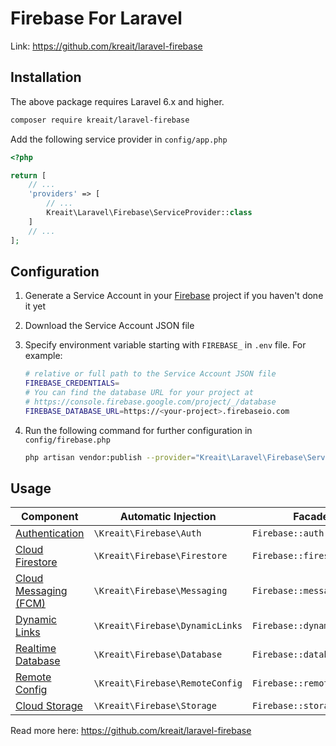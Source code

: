 # Firebase For Laravel

Link: <https://github.com/kreait/laravel-firebase>

## Installation

The above package requires Laravel 6.x and higher.

```sh
composer require kreait/laravel-firebase
```

Add the following service provider in `config/app.php`

```php
<?php

return [
    // ...
    'providers' => [
        // ...
        Kreait\Laravel\Firebase\ServiceProvider::class
    ]
    // ...
];
```

## Configuration

1. Generate a Service Account in your [Firebase](https://firebase.google.com/) project if you haven't done it yet
2. Download the Service Account JSON file
3. Specify environment variable starting with `FIREBASE_` in `.env` file. For example:

    ```sh
    # relative or full path to the Service Account JSON file
    FIREBASE_CREDENTIALS=
    # You can find the database URL for your project at
    # https://console.firebase.google.com/project/_/database
    FIREBASE_DATABASE_URL=https://<your-project>.firebaseio.com

    ```

4. Run the following command for further configuration in `config/firebase.php`

    ```sh
    php artisan vendor:publish --provider="Kreait\Laravel\Firebase\ServiceProvider" --tag=config
    ```

## Usage

Component | Automatic Injection | Facades | `app()`
-------- | -------------------- | ------- | --------
[Authentication](https://firebase-php.readthedocs.io/en/stable/authentication.html) | `\Kreait\Firebase\Auth` | `Firebase::auth()` | `app('firebase.auth')`
[Cloud Firestore](https://firebase-php.readthedocs.io/en/stable/cloud-firestore.html) | `\Kreait\Firebase\Firestore` | `Firebase::firestore()` | `app('firebase.firestore')`
[Cloud Messaging (FCM)](https://firebase-php.readthedocs.io/en/stable/cloud-messaging.html) | `\Kreait\Firebase\Messaging` | `Firebase::messaging()` | `app('firebase.messaging')`
[Dynamic Links](https://firebase-php.readthedocs.io/en/stable/dynamic-links.html) | `\Kreait\Firebase\DynamicLinks` | `Firebase::dynamicLinks()` | `app('firebase.dynamic_links')`
[Realtime Database](https://firebase-php.readthedocs.io/en/stable/realtime-database.html) | `\Kreait\Firebase\Database` | `Firebase::database()` | `app('firebase.database')`
[Remote Config](https://firebase-php.readthedocs.io/en/stable/remote-config.html) | `\Kreait\Firebase\RemoteConfig` | `Firebase::remoteConfig()` | `app('firebase.remote_config')`
[Cloud Storage](https://firebase-php.readthedocs.io/en/stable/cloud-storage.html) | `\Kreait\Firebase\Storage` | `Firebase::storage()` | `app('firebase.storage')`

Read more here: <https://github.com/kreait/laravel-firebase>
